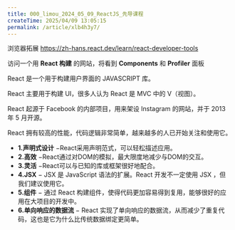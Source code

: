 ```yaml
---
title: 000_limou_2024_05_09_ReactJS_先导课程
createTime: 2025/04/09 13:05:15
permalink: /article/xlb4h3y7/
---
```

浏览器拓展 https://zh-hans.react.dev/learn/react-developer-tools

访问一个用 **React 构建** 的网站，将看到 **Components** 和 **Profiler** 面板

React 是一个用于构建用户界面的 JAVASCRIPT 库。

React 主要用于构建 UI，很多人认为 React 是 MVC 中的 V（视图）。

React 起源于 Facebook 的内部项目，用来架设 Instagram 的网站，并于 2013 年 5 月开源。

React 拥有较高的性能，代码逻辑非常简单，越来越多的人已开始关注和使用它。

*   **1.声明式设计** −React采用声明范式，可以轻松描述应用。
*   **2.高效** −React通过对DOM的模拟，最大限度地减少与DOM的交互。
*   **3.灵活** −React可以与已知的库或框架很好地配合。
*   **4.JSX** − JSX 是 JavaScript 语法的扩展。React 开发不一定使用 JSX ，但我们建议使用它。
*   **5.组件** − 通过 React 构建组件，使得代码更加容易得到复用，能够很好的应用在大项目的开发中。
*   **6.单向响应的数据流** − React 实现了单向响应的数据流，从而减少了重复代码，这也是它为什么比传统数据绑定更简单。